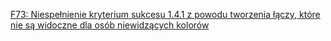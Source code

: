 [F73: Niespełnienie kryterium sukcesu 1.4.1 z powodu tworzenia łączy, które nie są widoczne dla osób niewidzących kolorów](https://www.w3.org/TR/WCAG20-TECHS/F73.html)